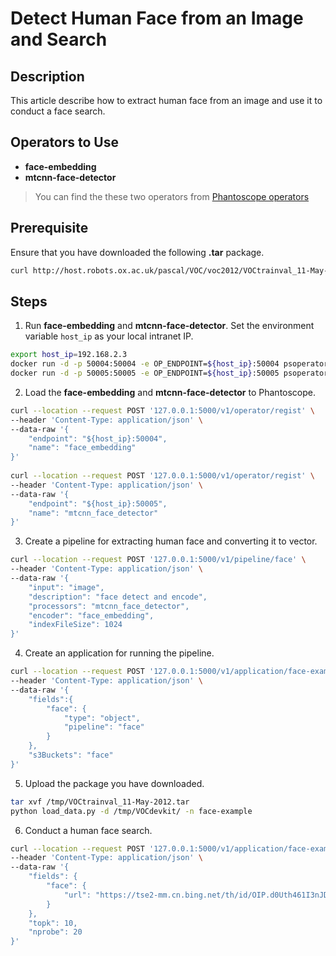 # Detect Human Face from an Image and Search

##  Description
This article describe how to extract human face from an image and use it to conduct a face search. 
##  Operators to Use

- **face-embedding** 
- **mtcnn-face-detector**

>  You can find the these two operators from [Phantoscope operators](https://github.com/ReigenAraka/omnisearch-operators)

##  Prerequisite
Ensure that you have downloaded the following **.tar** package.
```bash
curl http://host.robots.ox.ac.uk/pascal/VOC/voc2012/VOCtrainval_11-May-2012.tar -o /tmp/VOCtrainval_11-May-2012.tar
```

## Steps
1. Run **face-embedding** and **mtcnn-face-detector**. Set the environment variable `host_ip` as your local intranet IP.  

```bash
export host_ip=192.168.2.3
docker run -d -p 50004:50004 -e OP_ENDPOINT=${host_ip}:50004 psoperator/face-encoder:latest
docker run -d -p 50005:50005 -e OP_ENDPOINT=${host_ip}:50005 psoperator/face-detector:latest
```

2. Load the **face-embedding** and **mtcnn-face-detector** to Phantoscope.

```bash
curl --location --request POST '127.0.0.1:5000/v1/operator/regist' \
--header 'Content-Type: application/json' \
--data-raw '{
    "endpoint": "${host_ip}:50004",
    "name": "face_embedding"
}'
	
curl --location --request POST '127.0.0.1:5000/v1/operator/regist' \
--header 'Content-Type: application/json' \
--data-raw '{
    "endpoint": "${host_ip}:50005",
    "name": "mtcnn_face_detector"
}'
```

3. Create a pipeline for extracting human face and converting it to vector. 

```bash
curl --location --request POST '127.0.0.1:5000/v1/pipeline/face' \
--header 'Content-Type: application/json' \
--data-raw '{
	"input": "image",
	"description": "face detect and encode",
	"processors": "mtcnn_face_detector",
	"encoder": "face_embedding",
	"indexFileSize": 1024
}'
```
4. Create an application for running the pipeline.

```bash
curl --location --request POST '127.0.0.1:5000/v1/application/face-example' \
--header 'Content-Type: application/json' \
--data-raw '{
    "fields":{
        "face": {
            "type": "object",
            "pipeline": "face"
        }
    },
    "s3Buckets": "face"
}'
```
5. Upload the package you have downloaded. 

```bash
tar xvf /tmp/VOCtrainval_11-May-2012.tar
python load_data.py -d /tmp/VOCdevkit/ -n face-example
```
6. Conduct a human face search. 

```bash
curl --location --request POST '127.0.0.1:5000/v1/application/face-example/search' \
--header 'Content-Type: application/json' \
--data-raw '{
	"fields": {
        "face": {
            "url": "https://tse2-mm.cn.bing.net/th/id/OIP.d0Uth461I3nJDr28WXudhgHaHa?w=204&h=189&c=7&o=5&dpr=2&pid=1.7"
        }
    },
    "topk": 10,
    "nprobe": 20
}'
```
